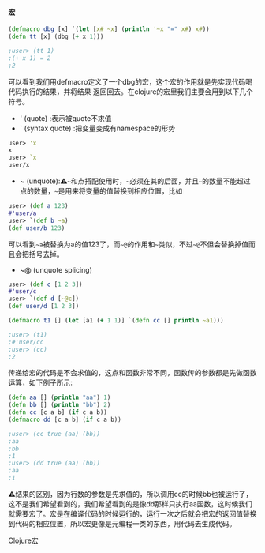 #### 宏
```clojure
(defmacro dbg [x] `(let [x# ~x] (println '~x "=" x#) x#))
(defn tt [x] (dbg (+ x 1)))

;user> (tt 1)
;(+ x 1) = 2
;2
```
可以看到我们用defmacro定义了一个dbg的宏，这个宏的作用就是先实现代码喝代码执行的结果，并将结果 返回回去。在clojure的宏里我们主要会用到以下几个符号。

- ' (quote) :表示被quote不求值
- ` (syntax quote) :把变量变成有namespace的形势
```clojure
user> 'x
x
user> `x
user/x
```
- ~ (unquote):⚠️`~`和点搭配使用时，`~`必须在其的后面，并且`~`的数量不能超过点的数量，`~`是用来将变量的值替换到相应位置，比如
```clojure
user> (def a 123)
#'user/a
user> `(def b ~a)
(def user/b 123)
```
可以看到`~a`被替换为a的值123了，而`~@`的作用和`~`类似，不过`~@`不但会替换掉值而且会把括号去掉。
- ~@ (unquote splicing)
```clojure
user> (def c [1 2 3])
#'user/c
user> `(def d [~@c])
(def user/d [1 2 3])
```

```clojure
(defmacro t1 [] (let [a1 (+ 1 1)] `(defn cc [] println ~a1)))

;user> (t1)
;#'user/cc
;user> (cc)
;2
```

传递给宏的代码是不会求值的，这点和函数非常不同，函数传的参数都是先做函数运算，如下例子所示:
```clojure
(defn aa [] (println "aa") 1)
(defn bb [] (println "bb") 2)
(defn cc [c a b] (if c a b))
(defmacro dd [c a b] (if c a b))

;user> (cc true (aa) (bb))
;aa
;bb
;1
;user> (dd true (aa) (bb))
;aa
;1
```
⚠️结果的区别，因为行数的参数是先求值的，所以调用cc的时候bb也被运行了，这不是我们希望看到的，我们希望看到的是像dd那样只执行aa函数，这时候我们就需要宏了。宏是在编译代码的时候运行的，运行一次之后就会把宏的返回值替换到代码的相应位置，所以宏更像是元编程一类的东西，用代码去生成代码。

[Clojure宏](http://www.isnowfy.com/clojure-macro/)
